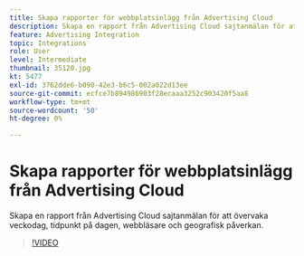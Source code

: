 ```yaml
---
title: Skapa rapporter för webbplatsinlägg från Advertising Cloud
description: Skapa en rapport från Advertising Cloud sajtanmälan för att övervaka veckodag, tidpunkt på dagen, webbläsare och geografisk påverkan.
feature: Advertising Integration
topic: Integrations
role: User
level: Intermediate
thumbnail: 35120.jpg
kt: 5477
exl-id: 3762dde6-b090-42e3-b6c5-002a022d13ee
source-git-commit: ecfce7b894986903f28ecaaa3252c903420f5aa8
workflow-type: tm+mt
source-wordcount: '50'
ht-degree: 0%

---
```


# Skapa rapporter för webbplatsinlägg från Advertising Cloud

Skapa en rapport från Advertising Cloud sajtanmälan för att övervaka veckodag, tidpunkt på dagen, webbläsare och geografisk påverkan.

>[!VIDEO](https://video.tv.adobe.com/v/35120/?quality=12&learn=on)
